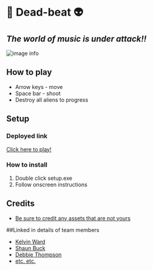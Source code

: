 # 🎸 **Dead-beat** 👽 
## *The world of music is under attack!!*

![image info](./screenshot.png)

## How to play

* Arrow keys - move
* Space bar - shoot
* Destroy all aliens to progress

## Setup

### Deployed link

[Click here to play!](https://debbiect246.github.io/dead-beat/)

### How to install

1. Double click setup.exe
2. Follow onscreen instructions

## Credits

* [Be sure to credit any assets that are not yours](https://www.example.com)

##Linked in details of team members
* [Kelvin Ward](https://www.linkedin.com/in/kelvinhere/)
* [Shaun Buck](https://www.linkedin.com/in/shaun-buck-749093221/)
* [Debbie Thompson](//www.linkedin.com/in/debbie-thompson-1baa4733/)
* [etc. etc.](https://www.example.com)
